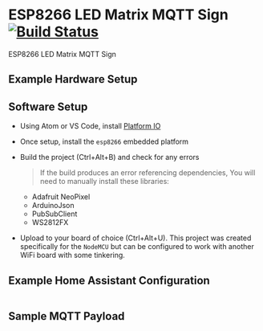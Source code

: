 # ESP8266 LED Matrix MQTT Sign [![Build Status](https://travis-ci.org/timmo001/ESP8266-LED-Matrix-MQTT-Sign.svg?branch=master)](https://travis-ci.org/timmo001/ESP8266-LED-Matrix-MQTT-Sign)

ESP8266 LED Matrix MQTT Sign

## Example Hardware Setup



## Software Setup

- Using Atom or VS Code, install [Platform IO](https://platformio.org/platformio-ide)
- Once setup, install the `esp8266` embedded platform
- Build the project (Ctrl+Alt+B) and check for any errors

  > If the build produces an error referencing dependencies, You will need to manually install these libraries:
    - Adafruit NeoPixel
    - ArduinoJson
    - PubSubClient
    - WS2812FX
- Upload to your board of choice (Ctrl+Alt+U). This project was created specifically for the `NodeMCU` but can be configured to work with another WiFi board with some tinkering.

## Example Home Assistant Configuration

```yaml
```

## Sample MQTT Payload

```json
```
